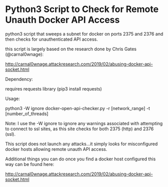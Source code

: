 # Python3 Script to Check for Remote Unauth Docker API Access

python3 script that sweeps a subnet for docker on ports 2375 and 2376 and then checks for unauthenticated API access.

this script is largely based on the research done by Chris Gates (@carnal0wnage):

http://carnal0wnage.attackresearch.com/2019/02/abusing-docker-api-socket.html

Dependency:

requires requests library (pip3 install requests)

Usage:

python3 -W ignore docker-open-api-checker.py -r [network_range] -t [number_of_threads] 

Note: I use the -W ignore to ignore any warnings associated with attempting to connect to ssl sites, as this site checks for both 2375 (http) and 2376 (ssl).

This script does not launch any attacks...it simply looks for misconfigured docker hosts allowing remote unauth API access.

Additional things you can do once you find a docker host configured this way can be found here:

http://carnal0wnage.attackresearch.com/2019/02/abusing-docker-api-socket.html
